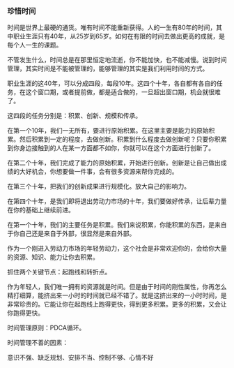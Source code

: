 ### 珍惜时间

时间是世界上最硬的通货。唯有时间不能重新获得。人的一生有80年的时间，其中职业生涯只有40年，从25岁到65岁。如何在有限的时间去做出更高的成就，是每个人一生的课题。

不管发生什么，时间总是在那里恒定地流逝，你不能加快，也不能减慢。说到时间管理，其实时间是不能被管理的，能够管理的其实是我们利用时间的方式。

职业生涯的这40年，可以分成四段，每段10年。这四个十年，各自都有各自的任务，在这个窗口期，或者提前做，都是适合做的，一旦超出窗口期，机会就很难了。

这四段的任务分别是：积累、创新、规模和传承。

在第一个10年，我们一无所有，要进行原始积累。在这里主要是能力的原始积累。然后积累到一定的程度，去做创新。积累到什么程度去做创新呢？只要你积累到你身边接触到的人在某一方面都不如你，你就可以在这个方面进行创新了。

在第二个十年，我们完成了能力的原始积累，开始进行创新。创新是让自己做出成绩的大好机会，你想要做一件事，会有很多资源来帮你完成的。

在第三个十年，把我们的创新成果进行规模化。放大自己的影响力。

在第四个十年，是我们即将退出劳动力市场的十年，我们要做好传承，让后辈力量在你的基础上继续前进。

在第一个十年，我们的主要任务是积累。我们来说积累，你能积累的东西，是来自于你自己还是来自于外部，很显然是来自外部。

作为一个刚进入劳动力市场的年轻劳动力，这个社会是非常欢迎你的，会给你大量的资源、知识、能力让你去积累。

抓住两个关键节点：起跑线和转折点。

作为年轻人，我们唯一拥有的资源就是时间。但是由于时间的刚性属性，你再怎么精打细算，能挤出来一小时的时间就已经不错了。就是这挤出来的一小时时间，是非常珍贵的。它能让你在起跑线上跑得更快，得到更多积累。更多的积累，又会让你跑得更快。

时间管理原则：PDCA循环。

时间管理不善的因素：

意识不强、缺乏规划、安排不当、控制不够、心情不好